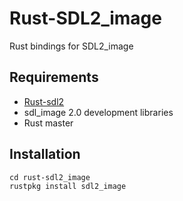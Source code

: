 Rust-SDL2_image
===============

Rust bindings for SDL2_image

Requirements
------------

* [Rust-sdl2](https://github.com/AngryLawyer/rust-sdl2)
* sdl_image 2.0 development libraries
* Rust master

Installation
------------

```git clone https://github.com/xsleonard/rust-sdl2_image
cd rust-sdl2_image
rustpkg install sdl2_image
```

